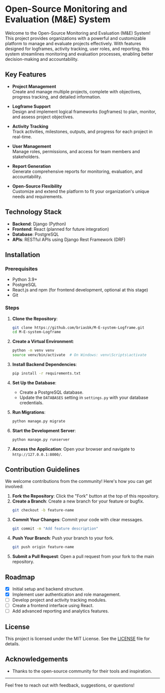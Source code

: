 # Open-Source Monitoring and Evaluation (M&E) System

Welcome to the Open-Source Monitoring and Evaluation (M&E) System! This project provides organizations with a powerful and customizable platform to manage and evaluate projects effectively. With features designed for logframes, activity tracking, user roles, and reporting, this system streamlines monitoring and evaluation processes, enabling better decision-making and accountability.

## Key Features

- **Project Management**  
  Create and manage multiple projects, complete with objectives, progress tracking, and detailed information.

- **Logframe Support**  
  Design and implement logical frameworks (logframes) to plan, monitor, and assess project objectives.

- **Activity Tracking**  
  Track activities, milestones, outputs, and progress for each project in real-time.

- **User Management**  
  Manage roles, permissions, and access for team members and stakeholders.

- **Report Generation**  
  Generate comprehensive reports for monitoring, evaluation, and accountability.

- **Open-Source Flexibility**  
  Customize and extend the platform to fit your organization's unique needs and requirements.


## Technology Stack

- **Backend**: Django (Python)
- **Frontend**: React (planned for future integration)
- **Database**: PostgreSQL
- **APIs**: RESTful APIs using Django Rest Framework (DRF)

## Installation

### Prerequisites

- Python 3.9+
- PostgreSQL
- React.js and npm (for frontend development, optional at this stage)
- Git

### Steps

1. **Clone the Repository**:
   ```bash
   git clone https://github.com/briasbk/M-E-system-Logframe.git
   cd M-E-system-Logframe
   ```

2. **Create a Virtual Environment**:
   ```bash
   python -m venv venv
   source venv/bin/activate  # On Windows: venv\Scripts\activate
   ```

3. **Install Backend Dependencies**:
   ```bash
   pip install -r requirements.txt
   ```

4. **Set Up the Database**:
   - Create a PostgreSQL database.
   - Update the `DATABASES` setting in `settings.py` with your database credentials.

5. **Run Migrations**:
   ```bash
   python manage.py migrate
   ```

6. **Start the Development Server**:
   ```bash
   python manage.py runserver
   ```

7. **Access the Application**:
   Open your browser and navigate to `http://127.0.0.1:8000/`.

## Contribution Guidelines

We welcome contributions from the community! Here's how you can get involved:

1. **Fork the Repository**: Click the "Fork" button at the top of this repository.
2. **Create a Branch**: Create a new branch for your feature or bugfix.
   ```bash
   git checkout -b feature-name
   ```
3. **Commit Your Changes**: Commit your code with clear messages.
   ```bash
   git commit -m "Add feature description"
   ```
4. **Push Your Branch**: Push your branch to your fork.
   ```bash
   git push origin feature-name
   ```
5. **Submit a Pull Request**: Open a pull request from your fork to the main repository.

## Roadmap

- [x] Initial setup and backend structure.
- [x] Implement user authentication and role management.
- [ ] Develop project and activity tracking modules.
- [ ] Create a frontend interface using React.
- [ ] Add advanced reporting and analytics features.

## License

This project is licensed under the MIT License. See the [LICENSE](LICENSE) file for details.

## Acknowledgements

- Thanks to the open-source community for their tools and inspiration.

---

Feel free to reach out with feedback, suggestions, or questions!
